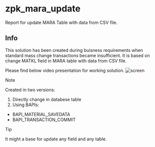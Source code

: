 # zpk_mara_update

Report for update MARA Table with data from CSV file.

## Info
This solution has been created during buisness requirements when standard mass change transactions became insufficient. It is based on change MATKL field in MARA table with data from CSV file.

Please find below video presentation for working solution.
![screen]( )

> [!NOTE]
> Created in two versions:
> 1. Directly change in databese table
> 2. Using BAPIs:
> - BAPI_MATERIAL_SAVEDATA
> - BAPI_TRANSACTION_COMMIT

> [!TIP]
> It might a base for update any field and any table.

